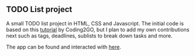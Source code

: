 ## TODO List project
A small TODO list project in HTML, CSS and Javascript. The initial code is based on this [tutorial](https://youtu.be/THEKW1gITJI) by Coding2GO, 
but I plan to add my own contributions next such as tags, deadlines, sublists to break down tasks and more.

The app can be found and interacted with [here](https://lann-hyl.github.io/todo-list-JS/).
